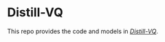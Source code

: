 # Distill-VQ
This repo provides the code and models in [*Distill-VQ*](https://arxiv.org/abs/2204.00185).

